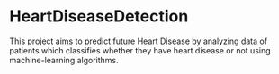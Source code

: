 # HeartDiseaseDetection
This project aims to predict future Heart Disease by analyzing data of patients which classifies whether they have heart disease or not using machine-learning algorithms.
